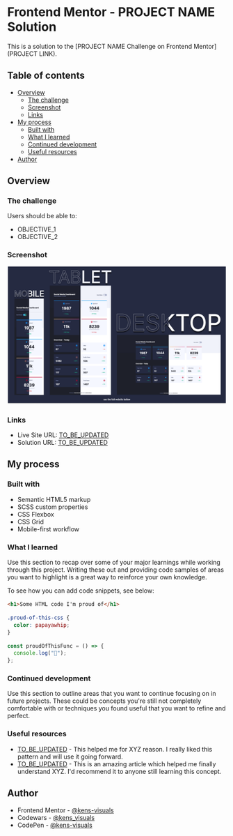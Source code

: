 # Frontend Mentor - PROJECT NAME Solution

This is a solution to the [PROJECT NAME Challenge on Frontend Mentor](PROJECT LINK).

## Table of contents

- [Overview](#overview)
  - [The challenge](#the-challenge)
  - [Screenshot](#screenshot)
  - [Links](#links)
- [My process](#my-process)
  - [Built with](#built-with)
  - [What I learned](#what-i-learned)
  - [Continued development](#continued-development)
  - [Useful resources](#useful-resources)
- [Author](#author)

## Overview

### The challenge

Users should be able to:

- OBJECTIVE_1
- OBJECTIVE_2

### Screenshot

![screenshot](./images/screenshot.png)

### Links

- Live Site URL: [TO_BE_UPDATED](TO_BE_UPDATED)
- Solution URL: [TO_BE_UPDATED](TO_BE_UPDATED)

## My process

### Built with

- Semantic HTML5 markup
- SCSS custom properties
- CSS Flexbox
- CSS Grid
- Mobile-first workflow

### What I learned

Use this section to recap over some of your major learnings while working through this project. Writing these out and providing code samples of areas you want to highlight is a great way to reinforce your own knowledge.

To see how you can add code snippets, see below:

```html
<h1>Some HTML code I'm proud of</h1>
```

```css
.proud-of-this-css {
  color: papayawhip;
}
```

```js
const proudOfThisFunc = () => {
  console.log("🎉");
};
```

### Continued development

Use this section to outline areas that you want to continue focusing on in future projects. These could be concepts you're still not completely comfortable with or techniques you found useful that you want to refine and perfect.

### Useful resources

- [TO_BE_UPDATED]() - This helped me for XYZ reason. I really liked this pattern and will use it going forward.
- [TO_BE_UPDATED]() - This is an amazing article which helped me finally understand XYZ. I'd recommend it to anyone still learning this concept.

## Author

- Frontend Mentor - [@kens-visuals](https://www.frontendmentor.io/profile/kens-visuals)
- Codewars - [@kens_visuals](https://www.codewars.com/users/kens_visuals)
- CodePen - [@kens-visuals](https://codepen.io/kens-visuals)
